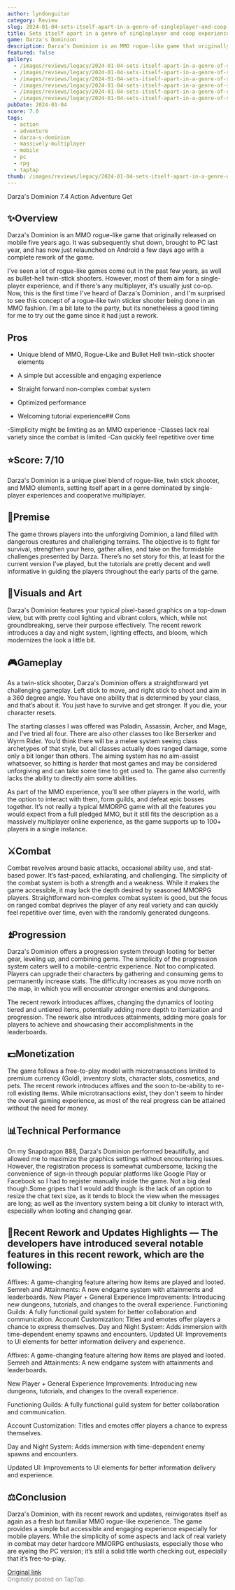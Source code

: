 ```yaml
---
author: lyndonguitar
category: Review
slug: 2024-01-04-sets-itself-apart-in-a-genre-of-singleplayer-and-coop-experiences-review-darzas-domini
title: Sets itself apart in a genre of singleplayer and coop experiences | Review - Darza's Dominion
game: Darza's Dominion
description: Darza's Dominion is an MMO rogue-like game that originally released on mobile five years ago. It was subsequently shut down, brought to PC last year, and has now just relaunched on Android a few days ago with a complete rework of the game.
featured: false
gallery:
  - /images/reviews/legacy/2024-01-04-sets-itself-apart-in-a-genre-of-singleplayer-and-coop-experiences--review---darzas-domini-0.avif
  - /images/reviews/legacy/2024-01-04-sets-itself-apart-in-a-genre-of-singleplayer-and-coop-experiences--review---darzas-domini-1.avif
  - /images/reviews/legacy/2024-01-04-sets-itself-apart-in-a-genre-of-singleplayer-and-coop-experiences--review---darzas-domini-2.avif
  - /images/reviews/legacy/2024-01-04-sets-itself-apart-in-a-genre-of-singleplayer-and-coop-experiences--review---darzas-domini-3.avif
  - /images/reviews/legacy/2024-01-04-sets-itself-apart-in-a-genre-of-singleplayer-and-coop-experiences--review---darzas-domini-4.avif
  - /images/reviews/legacy/2024-01-04-sets-itself-apart-in-a-genre-of-singleplayer-and-coop-experiences--review---darzas-domini-5.avif
pubDate: 2024-01-04
score: 7.0
tags:
  - action
  - adventure
  - darza-s-dominion
  - massively-multiplayer
  - mobile
  - pc
  - rpg
  - taptap
thumb: /images/reviews/legacy/2024-01-04-sets-itself-apart-in-a-genre-of-singleplayer-and-coop-experiences--review---darzas-domini-0.avif
---
```


Darza's Dominion
7.4
Action
Adventure
Get


## ✨Overview

Darza's Dominion is an MMO rogue-like game that originally released on mobile five years ago. It was subsequently shut down, brought to PC last year, and has now just relaunched on Android a few days ago with a complete rework of the game.

I've seen a lot of rogue-like games come out in the past few years, as well as bullet-hell twin-stick shooters. However, most of them aim for a single-player experience, and if there's any multiplayer, it's usually just co-op. Now, this is the first time I've heard of Darza's Dominion , and I'm surprised to see this concept of a rogue-like twin sticker shooter being done in an MMO fashion. I’m a bit late to the party, but its nonetheless a good timing for me to try out the game since it had just a rework.




## Pros



- Unique blend of MMO, Rogue-Like and Bullet Hell twin-stick shooter elements

- A simple but accessible and engaging experience

- Straight forward non-complex combat system

- Optimized performance

- Welcoming tutorial experience## Cons


-Simplicity might be limiting as an MMO experience
-Classes lack real variety since the combat is limited
-Can quickly feel repetitive over time


## ⭐️Score: 7/10

Darza's Dominion is a unique pixel blend of rogue-like, twin stick shooter, and MMO elements, setting itself apart in a genre dominated by single-player experiences and cooperative multiplayer.


## 📖Premise

The game throws players into the unforgiving Dominion, a land filled with dangerous creatures and challenging terrains. The objective is to fight for survival, strengthen your hero, gather allies, and take on the formidable challenges presented by Darza. There’s no set story for this, at least for the current version I’ve played, but the tutorials are pretty decent and well informative in guiding the players throughout the early parts of the game.


## 🎨Visuals and Art

Darza's Dominion features your typical pixel-based graphics on a top-down view, but with pretty cool lighting and vibrant colors, which, while not groundbreaking, serve their purpose effectively. The recent rework introduces a day and night system, lighting effects, and bloom, which modernizes the look a little bit.


## 🎮Gameplay

As a twin-stick shooter, Darza's Dominion offers a straightforward yet challenging gameplay. Left stick to move, and right stick to shoot and aim in a 360 degree angle. You have one ability that is determined by your class, and that’s about it. You just have to survive and get stronger. If you die, your character resets.

The starting classes I was offered was Paladin, Assassin, Archer, and Mage, and I’ve tried all four. There are also other classes too like Berserker and Wyrm Rider. You’d think there will be a melee system seeing class archetypes of that style, but all classes actually does ranged damage, some only a bit longer than others. The aiming system has no aim-assist whatsoever, so hitting is harder that most games and may be considered unforgiving and can take some time to get used to. The game also currently lacks the ability to directly aim some abilities.

As part of the MMO experience, you’ll see other players in the world, with the option to interact with them, form guilds, and defeat epic bosses together. It’s not really a typical MMORPG game with all the features you would expect from a full pledged MMO, but it still fits the description as a massively multiplayer online experience, as the game supports up to 100+ players in a single instance.


## ⚔️Combat

Combat revolves around basic attacks, occasional ability use, and stat-based power. It’s fast-paced, exhilarating, and challenging. The simplicity of the combat system is both a strength and a weakness. While it makes the game accessible, it may lack the depth desired by seasoned MMORPG players. Straightforward non-complex combat system is good, but the focus on ranged combat deprives the player of any real variety and can quickly feel repetitive over time, even with the randomly generated dungeons.


## ⏫Progression

Darza's Dominion offers a progression system through looting for better gear, leveling up, and combining gems. The simplicity of the progression system caters well to a mobile-centric experience. Not too complicated. Players can upgrade their characters by gathering and consuming gems to permanently increase stats. The difficulty increases as you move north on the map, in which you will encounter stronger enemies and dungeons.

The recent rework introduces affixes, changing the dynamics of looting tiered and untiered items, potentially adding more depth to itemization and progression. The rework also introduces attainments, adding more goals for players to achieve and showcasing their accomplishments in the leaderboards.


## 💵Monetization

The game follows a free-to-play model with microtransactions limited to premium currency (Gold), inventory slots, character slots, cosmetics, and pets. The recent rework introduces affixes and the soon to-be-ability to re-roll existing items. While microtransactions exist, they don't seem to hinder the overall gaming experience, as most of the real progress can be attained without the need for money.


## 📊Technical Performance

On my Snapdragon 888, Darza's Dominion performed beautifully, and allowed me to maximize the graphics settings without encountering issues. However, the registration process is somewhat cumbersome, lacking the convenience of sign-in through popular platforms like Google Play or Facebook so I had to register manually inside the game. Not a big deal though.Some gripes that I would add though: is the lack of an option to resize the chat text size, as it tends to block the view when the messages are long; as well as the inventory system being a bit clunky to interact with, especially when looting and changing gear.


## 🚧Recent Rework and Updates Highlights — The developers have introduced several notable features in this recent rework, which are the following:

Affixes: A game-changing feature altering how items are played and looted.
Semreh and Attainments: A new endgame system with attainments and leaderboards.
New Player + General Experience Improvements: Introducing new dungeons, tutorials, and changes to the overall experience.
Functioning Guilds: A fully functional guild system for better collaboration and communication.
Account Customization: Titles and emotes offer players a chance to express themselves.
Day and Night System: Adds immersion with time-dependent enemy spawns and encounters.
Updated UI: Improvements to UI elements for better information delivery and experience.

Affixes: A game-changing feature altering how items are played and looted.
Semreh and Attainments: A new endgame system with attainments and leaderboards.

New Player + General Experience Improvements: Introducing new dungeons, tutorials, and changes to the overall experience.

Functioning Guilds: A fully functional guild system for better collaboration and communication.

Account Customization: Titles and emotes offer players a chance to express themselves.

Day and Night System: Adds immersion with time-dependent enemy spawns and encounters.

Updated UI: Improvements to UI elements for better information delivery and experience.


## ⚖️Conclusion

Darza's Dominion, with its recent rework and updates, reinvigorates itself as again as a fresh but familiar MMO rogue-like experience. The game provides a simple but accessible and engaging experience especially for mobile players. While the simplicity of some aspects and lack of real variety in combat may deter hardcore MMORPG enthusiasts, especially those who are eyeing the PC version; it’s still a solid title worth checking out, especially that it’s free-to-play.

[Original link](https://www.taptap.io/post/6775178)<br><span style="font-size: 0.95em; color: #888;">Originally posted on TapTap.</span>